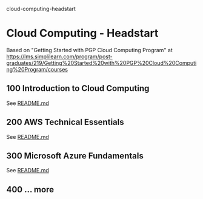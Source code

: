 cloud-computing-headstart
# Cloud Computing - Headstart

Based on "Getting Started with PGP Cloud Computing Program" at https://lms.simplilearn.com/program/post-graduates/219/Getting%20Started%20with%20PGP%20Cloud%20Computing%20Program/courses

## 100 Introduction to Cloud Computing

See [README.md](./100/README.md)

## 200 AWS Technical Essentials

See [README.md](./200/README.md)

## 300 Microsoft Azure Fundamentals

See [README.md](./300/README.md)

## 400 ... more

